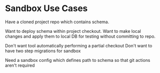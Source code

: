 
# Sandbox Use Cases

Have a cloned project repo which contains schema.

Want to deploy schema within project checkout.
Want to make local changes and apply them to local DB for testing without committing to repo.

Don't want tool automatically performing a partial checkout
Don't want to have two step migrations for sandbox

Need a sandbox config which defines path to schema so that git actions aren't required
